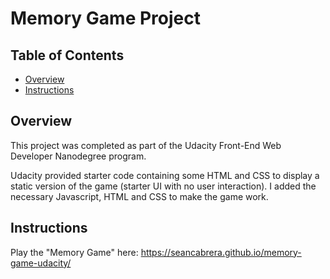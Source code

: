 # Memory Game Project

## Table of Contents

* [Overview](#overview)
* [Instructions](#instructions)

## Overview
This project was completed as part of the Udacity Front-End Web Developer Nanodegree program.

Udacity provided starter code containing some HTML and CSS to display a static version of the game (starter UI with no user interaction). I added the necessary Javascript, HTML and CSS to make the game work.

## Instructions

Play the "Memory Game" here:
https://seancabrera.github.io/memory-game-udacity/


